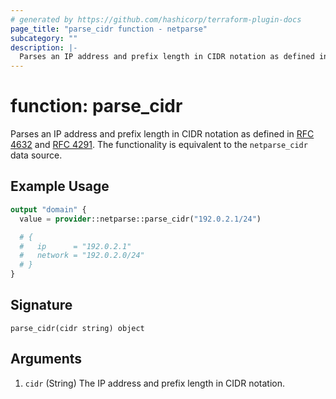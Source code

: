 ```yaml
---
# generated by https://github.com/hashicorp/terraform-plugin-docs
page_title: "parse_cidr function - netparse"
subcategory: ""
description: |-
  Parses an IP address and prefix length in CIDR notation as defined in RFC 4632 https://rfc-editor.org/rfc/rfc4632.html and RFC 4291 https://rfc-editor.org/rfc/rfc4291.html. The functionality is equivalent to the netparse_cidr data source.
---
```


# function: parse_cidr

Parses an IP address and prefix length in CIDR notation as defined in [RFC 4632](https://rfc-editor.org/rfc/rfc4632.html) and [RFC 4291](https://rfc-editor.org/rfc/rfc4291.html). The functionality is equivalent to the `netparse_cidr` data source.

## Example Usage

```terraform
output "domain" {
  value = provider::netparse::parse_cidr("192.0.2.1/24")

  # {
  #   ip      = "192.0.2.1"
  #   network = "192.0.2.0/24"
  # }
}
```

## Signature

<!-- signature generated by tfplugindocs -->
```text
parse_cidr(cidr string) object
```

## Arguments

<!-- arguments generated by tfplugindocs -->
1. `cidr` (String) The IP address and prefix length in CIDR notation.

